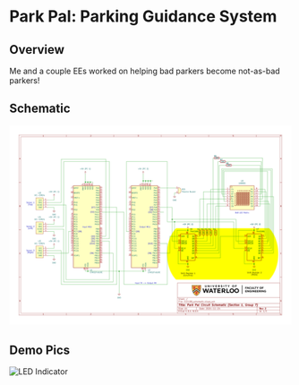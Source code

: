 # Park Pal: Parking Guidance System

## Overview
Me and a couple EEs worked on helping bad parkers become not-as-bad parkers!

## Schematic
![KiCad Schematic](public/park_pal_schematic.png)

## Demo Pics
![LED Indicator](public/demo_day_led.png)
